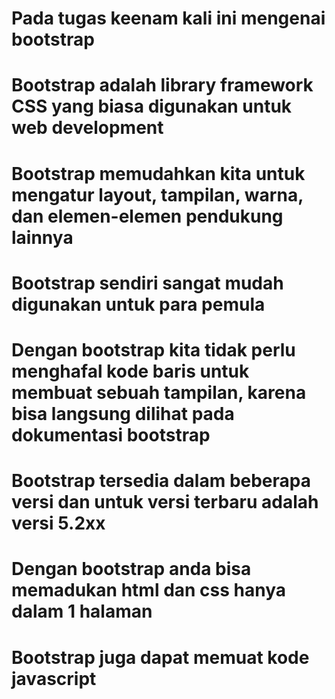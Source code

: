 # Pada tugas keenam kali ini mengenai bootstrap

# Bootstrap adalah library framework CSS yang biasa digunakan untuk web development
# Bootstrap memudahkan kita untuk mengatur layout, tampilan, warna, dan elemen-elemen pendukung lainnya
# Bootstrap sendiri sangat mudah digunakan untuk para pemula
# Dengan bootstrap kita tidak perlu menghafal kode baris untuk membuat sebuah tampilan, karena bisa langsung dilihat pada dokumentasi bootstrap
# Bootstrap tersedia dalam beberapa versi dan untuk versi terbaru adalah versi 5.2xx
# Dengan bootstrap anda bisa memadukan html dan css hanya dalam 1 halaman
# Bootstrap juga dapat memuat kode javascript